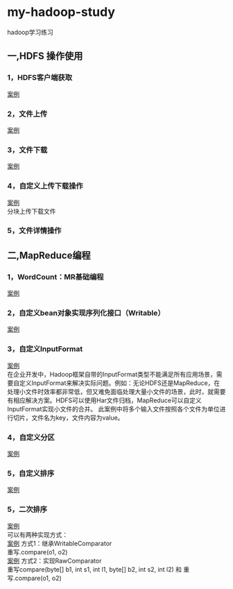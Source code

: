 # my-hadoop-study
hadoop学习练习

## 一,HDFS 操作使用
### 1，HDFS客户端获取
[案例](src/main/java/com/wenthomas/hdfs/client/HdfsClient.java)
### 2，文件上传
[案例](src/main/java/com/wenthomas/hdfs/upload/MyUploadPartly.java)
### 3，文件下载
[案例](src/main/java/com/wenthomas/hdfs/upload/MyUploadPartly.java)
### 4，自定义上传下载操作
[案例](src/main/java/com/wenthomas/hdfs/download/MyDownloadPartly.java)<br/>
分块上传下载文件
### 5，文件详情操作

## 二,MapReduce编程
### 1，WordCount：MR基础编程
[案例](src/main/java/com/wenthomas/mapreduce/wordcount/)
### 2，自定义bean对象实现序列化接口（Writable）
[案例](src/main/java/com/wenthomas/mapreduce/flowcount/)
### 3，自定义InputFormat
[案例](src/main/java/com/wenthomas/mapreduce/custominputformat/)<br/>
在企业开发中，Hadoop框架自带的InputFormat类型不能满足所有应用场景，需要自定义InputFormat来解决实际问题。例如：无论HDFS还是MapReduce，在处理小文件时效率都非常低，但又难免面临处理大量小文件的场景，此时，就需要有相应解决方案。HDFS可以使用Har文件归档，MapReduce可以自定义InputFormat实现小文件的合并。
此案例中将多个输入文件按照各个文件为单位进行切片，文件名为key，文件内容为value。
### 4，自定义分区
[案例](src/main/java/com/wenthomas/mapreduce/partition/)
### 5，自定义排序
[案例](src/main/java/com/wenthomas/mapreduce/sort/)
### 5，二次排序
[案例](src/main/java/com/wenthomas/mapreduce/groupcompare/)<br/>
可以有两种实现方式：<br/>
[案例](src/main/java/com/wenthomas/mapreduce/groupcompare/MyComparator2.java)
方式1：继承WritableComparator<br/>
重写.compare(o1, o2)<br/>
[案例](src/main/java/com/wenthomas/mapreduce/groupcompare/MyComparator1.java)
方式2：实现RawComparator<br/>
重写compare(byte[] b1, int s1, int l1, byte[] b2, int s2, int l2) 和 重写.compare(o1, o2)<br/>
